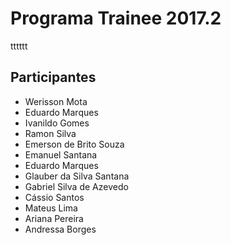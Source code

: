 # Programa Trainee 2017.2
tttttt
## Participantes

- Werisson Mota
- Eduardo Marques 
- Ivanildo Gomes
- Ramon Silva
- Emerson de Brito Souza
- Emanuel Santana
- Eduardo Marques
- Glauber da Silva Santana
- Gabriel Silva de Azevedo
- Cássio Santos
- Mateus Lima
- Ariana Pereira
- Andressa Borges
